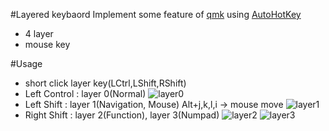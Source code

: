 #Layered keybaord
 Implement some feature of [qmk](https://docs.qmk.fm/#/features) using [AutoHotKey](https://www.autohotkey.com/)
 - 4 layer
 - mouse key

#Usage
 - short click layer key(LCtrl,LShift,RShift)
  - Left Control : layer 0(Normal)
  ![layer0](https://github.com/sj0000e/AutoHotKey/blob/master/layered_keyboard/layer0.png) 
  - Left Shift : layer 1(Navigation, Mouse)
   Alt+j,k,l,i -> mouse move
  ![layer1](https://github.com/sj0000e/AutoHotKey/blob/master/layered_keyboard/layer1.png) 
  - Right Shift : layer 2(Function), layer 3(Numpad)
  ![layer2](https://github.com/sj0000e/AutoHotKey/blob/master/layered_keyboard/layer2.png) 
  ![layer3](https://github.com/sj0000e/AutoHotKey/blob/master/layered_keyboard/layer3.png) 
  
